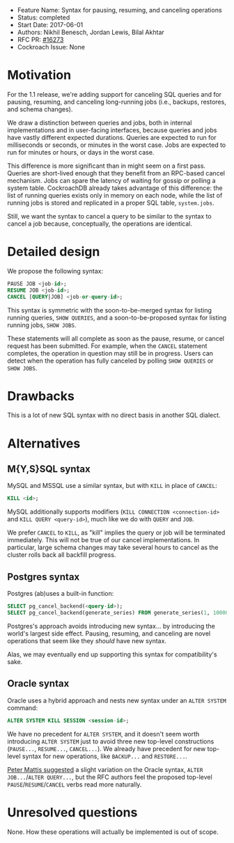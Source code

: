 - Feature Name: Syntax for pausing, resuming, and canceling operations
- Status: completed
- Start Date: 2017-06-01
- Authors: Nikhil Benesch, Jordan Lewis, Bilal Akhtar
- RFC PR: [#16273]
- Cockroach Issue: None

# Motivation

For the 1.1 release, we're adding support for canceling SQL queries and for
pausing, resuming, and canceling long-running jobs (i.e., backups, restores, and
schema changes).

We draw a distinction between queries and jobs, both in internal implementations
and in user-facing interfaces, because queries and jobs have vastly different
expected durations. Queries are expected to run for milliseconds or seconds, or
minutes in the worst case. Jobs are expected to run for minutes or hours, or
days in the worst case.

This difference is more significant than in might seem on a first pass. Queries
are short-lived enough that they benefit from an RPC-based cancel mechanism.
Jobs can spare the latency of waiting for gossip or polling a system table.
CockroachDB already takes advantage of this difference: the list of running
queries exists only in memory on each node, while the list of running jobs is
stored and replicated in a proper SQL table, `system.jobs`.

Still, we want the syntax to cancel a query to be similar to the syntax to
cancel a job because, conceptually, the operations are identical.

# Detailed design

We propose the following syntax:

```sql
PAUSE JOB <job-id>;
RESUME JOB <job-id>;
CANCEL [QUERY|JOB] <job-or-query-id>;
```

This syntax is symmetric with the soon-to-be-merged syntax for listing running
queries, `SHOW QUERIES`, and a soon-to-be-proposed syntax for listing running
jobs, `SHOW JOBS`.

These statements will all complete as soon as the pause, resume, or cancel
request has been submitted. For example, when the `CANCEL` statement completes,
the operation in question may still be in progress. Users can detect when the
operation has fully canceled by polling `SHOW QUERIES` or `SHOW JOBS`.

# Drawbacks

This is a lot of new SQL syntax with no direct basis in another SQL dialect.

# Alternatives

## M{Y,S}SQL syntax

MySQL and MSSQL use a similar syntax, but with `KILL` in place of `CANCEL`:

```sql
KILL <id>;
```

MySQL additionally supports modifiers (`KILL CONNECTION <connection-id>` and
`KILL QUERY <query-id>`), much like we do with `QUERY` and `JOB`.

We prefer `CANCEL` to `KILL`, as "kill" implies the query or job will be
terminated immediately. This will not be true of our cancel implementations. In
particular, large schema changes may take several hours to cancel as the cluster
rolls back all backfill progress.

## Postgres syntax

Postgres (ab)uses a built-in function:

```sql
SELECT pg_cancel_backend(<query-id>);
SELECT pg_cancel_backend(generate_series) FROM generate_series(1, 100000); -- Yes, this is valid.
```

Postgres's approach avoids introducing new syntax... by introducing the world's
largest side effect. Pausing, resuming, and canceling are novel operations that
seem like they *should* have new syntax.

Alas, we may eventually end up supporting this syntax for compatibility's sake.

## Oracle syntax

Oracle uses a hybrid approach and nests new syntax under an `ALTER SYSTEM`
command:

```sql
ALTER SYSTEM KILL SESSION <session-id>;
```

We have no precedent for `ALTER SYSTEM`, and it doesn't seem worth introducing
`ALTER SYSTEM` just to avoid three new top-level constructions (`PAUSE...`,
`RESUME...`, `CANCEL...`). We already have precedent for new top-level syntax
for new operations, like `BACKUP...` and `RESTORE...`.

[Peter Mattis suggested][peter-suggestion] a slight variation on
the Oracle syntax, `ALTER JOB...`/`ALTER QUERY...`, but the RFC authors feel the
proposed top-level `PAUSE`/`RESUME`/`CANCEL` verbs read more naturally.

# Unresolved questions

None. How these operations will actually be implemented is out of scope.

[#16273]: https://github.com/cockroachdb/cockroach/pull/16273
[peter-suggestion]: https://github.com/cockroachdb/cockroach/pull/16273#issuecomment-305590661
